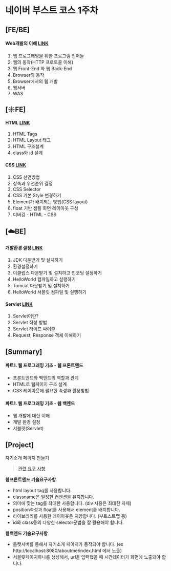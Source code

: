 # 네이버 부스트 코스 1주차

## [FE/BE]

#### Web개발의 이해 [LINK](./1-Web-Intro/README.md)

1. 웹 프로그래밍을 위한 프로그램 언어들
2. 웹의 동작(HTTP 프로토콜 이해)
3. 웹 Front-End 와 웹 Back-End
4. Browser의 동작
5. Browser에서의 웹 개발
6. 웹서버
7. WAS



## [:sunny:FE]

#### HTML [LINK](./2-HTML/README.md)

1. HTML Tags
2. HTML Layout 태그
3. HTML 구조설계
4. class와 id 설계

#### CSS [LINK](./3-CSS/README.md)

1. CSS 선언방법
2. 상속과 우선순위 결정
3. CSS Selector
4. CSS 기본 Style 변경하기
5. Element가 배치되는 방법(CSS layout)
6. float 기반 샘플 화면 레이아웃 구성
7. 디버깅 - HTML - CSS



## [:cloud:BE]

#### 개발환경 설정 [LINK](./4-Develop-Environment/README.md)

1. JDK 다운받기 및 설치하기
2. 환경설정하기
3. 이클립스 다운받기 및 설치하고 인코딩 설정하기
4. HelloWorld 컴파일하고 실행하기
5. Tomcat 다운받기 및 설치하기
6. HelloWorld 서블릿 컴파일 및 실행하기

#### Servlet [LINK](./5-Servlet/README.md)

1. Servlet이란?
2. Servlet 작성 방법
3. Servlet 라이프 싸이클
4. Request, Response 객체 이해하기



## [Summary] 

#### 파트1. 웹 프로그래밍 기초 - 웹 프론트엔드

* 프론트엔드와 백엔드의 역할과 관계
* HTML로 웹페이지 구조 설계
* CSS 레이아웃에 필요한 속성과 활용방법

#### 파트1. 웹 프로그래밍 기초 - 웹 백엔드

* 웹 개발에 대한 이해
* 개발 환경 설정
* 서블릿(Servlet)



## [Project]

자기소개 페이지 만들기

> [관련 요구 사항](https://docs.google.com/presentation/d/1Q0qZO7mEh5VFcm2riFsP0XViNaKUP7Bj5NCjiia3hyo/edit) 

**웹프론트엔드 기술요구사항**

- html layout tag를 사용합니다.
- classname은 일정한 컨벤션을 유지합니다.
- 의미에 맞는 tag를 최대한 사용합니다. (div 사용은 최대한 자제)
- position속성과 float를 사용해서 element를 배치합니다.
- 라이브러리를 사용한 레이아웃은 지양합니다. (부트스트랩 등)
- id와 class등의 다양한 selector문법을 잘 활용해야 합니다.

**웹백엔드 기술요구사항**

- 톰캣서버를 통해서 자기소개 페이지가 동작되야 합니다. (ex http://localhost:8080/aboutme/index.html 에서 노출)
- 서블릿페이지하나를 생성해서, url을 입력했을 때 시간데이터가 화면에 노출돼야 합니다.



 

